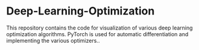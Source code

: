# Deep-Learning-Optimization

This repository contains the code for visualization of various deep learning optimization algorithms. PyTorch is used for automatic differentiation and implementing the various optimizers..
